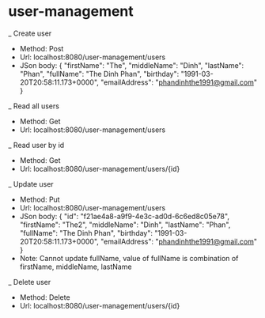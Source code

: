 # user-management
_ Create user
  + Method: Post
  + Url: localhost:8080/user-management/users
  + JSon body:
              {
                "firstName": "The",
                "middleName": "Dinh",
                "lastName": "Phan",
                "fullName": "The Dinh Phan",
                "birthday": "1991-03-20T20:58:11.173+0000",
                "emailAddress": "phandinhthe1991@gmail.com"
              }

_ Read all users
  + Method: Get
  + Url: localhost:8080/user-management/users

_ Read user by id
  + Method: Get
  + Url: localhost:8080/user-management/users/{id}
  
_ Update user
  + Method: Put
  + Url: localhost:8080/user-management/users
  + JSon body:
              {
                "id": "f21ae4a8-a9f9-4e3c-ad0d-6c6ed8c05e78",
                "firstName": "The2",
                "middleName": "Dinh",
                "lastName": "Phan",
                "fullName": "The Dinh Phan",
                "birthday": "1991-03-20T20:58:11.173+0000",
                "emailAddress": "phandinhthe1991@gmail.com"
              }
  + Note: Cannot update fullName, value of fullName is combination of firstName, middleName, lastName

_ Delete user
  + Method: Delete
  + Url: localhost:8080/user-management/users/{id}
